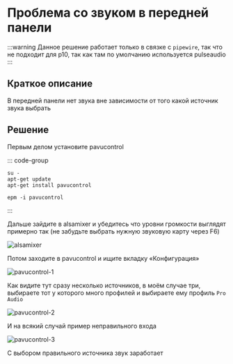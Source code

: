 # Проблема со звуком в передней панели

:::warning
Данное решение работает только в связке с `pipewire`, так что не подходит для p10, так как там по умолчанию используется pulseaudio
:::

## Краткое описание

В передней панели нет звука вне зависимости от того какой источник звука выбрать

## Решение

Первым делом установите pavucontrol

::: code-group

```shell[apt-get]
su -
apt-get update
apt-get install pavucontrol
```

```shell[epm]
epm -i pavucontrol
```

:::

Дальше зайдите в alsamixer и убедитесь что уровни громкости выглядят примерно так (не забудьте выбрать нужную звуковую карту через F6)

![alsamixer](/gnome-volume-fix/alsamixer.png)

Потом заходите в pavucontrol и ищите вкладку «Конфигурация»

![pavucontrol-1](/gnome-volume-fix/pavucontrol-1.png)

Как видите тут сразу несколько источников, в моём случае три, выбираете тот у которого много профилей и выбираете ему профиль `Pro Audio`

![pavucontrol-2](/gnome-volume-fix/pavucontrol-2.png)

И на всякий случай пример неправильного входа

![pavucontrol-3](/gnome-volume-fix/pavucontrol-3.png)

С выбором правильного источника звук заработает
